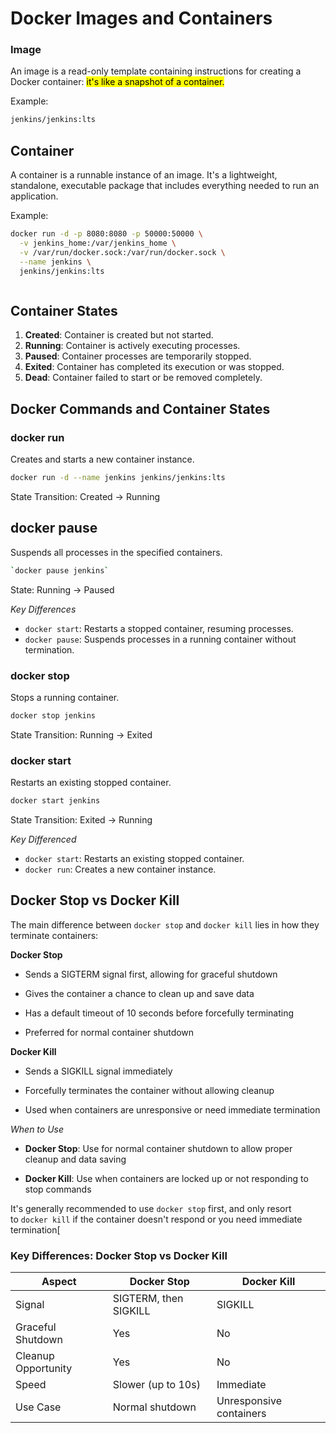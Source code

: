 # Docker Images and Containers

### Image

An image is a read-only template containing instructions for creating a Docker container: <mark>it's like a snapshot of a container.</mark>

Example:

```bash
jenkins/jenkins:lts
```

## Container

A container is a runnable instance of an image. It's a lightweight, standalone, executable package that includes everything needed to run an application.

Example:

```bash
docker run -d -p 8080:8080 -p 50000:50000 \
  -v jenkins_home:/var/jenkins_home \
  -v /var/run/docker.sock:/var/run/docker.sock \
  --name jenkins \
  jenkins/jenkins:lts
```

<img src="https://miro.medium.com/v2/resize:fit:331/1*rCo_Q1-f7V5zYoKAQed_Mw.png" title="" alt="" data-align="center">

## Container States

1. **Created**: Container is created but not started.
2. **Running**: Container is actively executing processes.
3. **Paused**: Container processes are temporarily stopped.
4. **Exited**: Container has completed its execution or was stopped.
5. **Dead**: Container failed to start or be removed completely.

## Docker Commands and Container States

### docker run

Creates and starts a new container instance.

```bash
docker run -d --name jenkins jenkins/jenkins:lts
```

State Transition: Created → Running

## docker pause

Suspends all processes in the specified containers.

```bash
`docker pause jenkins`
```

State: Running → Paused

*Key Differences*

- `docker start`: Restarts a stopped container, resuming processes.
- `docker pause`: Suspends processes in a running container without termination.



### docker stop

Stops a running container.

```bash
docker stop jenkins
```

State Transition: Running → Exited

### docker start

Restarts an existing stopped container.

```bash
docker start jenkins
```

State Transition: Exited → Running

*Key Differenced*

- `docker start`: Restarts an existing stopped container.
- `docker run`: Creates a new container instance.

## Docker Stop vs Docker Kill

The main difference between `docker stop` and `docker kill` lies in how they terminate containers:

**Docker Stop**

- Sends a SIGTERM signal first, allowing for graceful shutdown

- Gives the container a chance to clean up and save data

- Has a default timeout of 10 seconds before forcefully terminating

- Preferred for normal container shutdown

**Docker Kill**

- Sends a SIGKILL signal immediately

- Forcefully terminates the container without allowing cleanup

- Used when containers are unresponsive or need immediate termination

*When to Use*

- **Docker Stop**: Use for normal container shutdown to allow proper cleanup and data saving

- **Docker Kill**: Use when containers are locked up or not responding to stop commands

It's generally recommended to use `docker stop` first, and only resort to `docker kill` if the container doesn't respond or you need immediate termination[

### Key Differences: Docker Stop vs Docker Kill

| Aspect              | Docker Stop           | Docker Kill             |
| ------------------- | --------------------- | ----------------------- |
| Signal              | SIGTERM, then SIGKILL | SIGKILL                 |
| Graceful Shutdown   | Yes                   | No                      |
| Cleanup Opportunity | Yes                   | No                      |
| Speed               | Slower (up to 10s)    | Immediate               |
| Use Case            | Normal shutdown       | Unresponsive containers |

